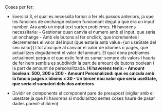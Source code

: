 Coses per fer:

- Exercici 3, el qual es necessita tornar a fer els passos anteriors, ja que les funcions de onchange estaven funcionant degut a que era un input number. Ara amb un input text surten problemes. Hi havorens necessitaria: - Gestionar quan canvia el numero amb el input, que seria un onchange - Amb els butons al fer onclick, que incrementes i decrementes el valor del input (que estaria amb value={un useState del seu valor})
  I tot aixo que al canviar el valor de idiomes o pages, que actualitzes degudament el valor del amount. El qual dona problames actualment perque el que estic fent es sumar sempre els valors i hauria de fer hem sembla es subdividir la part de amount de butons boolean i la part de amount de personalitzada. **Hi havorens tenir: - Amount boolean: 500, 300 o 200 - Amount Perosnalized: que es calcula amb la funcio pages x idioms x 30 - Un tercer nou valor que seria useState, que seria el sumatori dels dos anteriors**

- Dividir en components el component pare de presupost (vigilar amb el usestate ja que hi havorens si modularitzo sertes coses haure de pasar dades parent-children)
